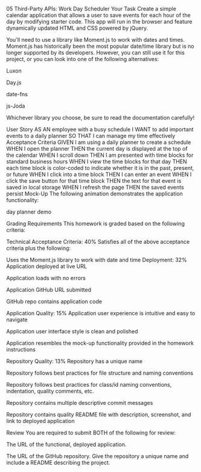 05 Third-Party APIs: Work Day Scheduler
Your Task
Create a simple calendar application that allows a user to save events for each hour of the day by modifying starter code. This app will run in the browser and feature dynamically updated HTML and CSS powered by jQuery.

You'll need to use a library like Moment.js to work with dates and times. Moment.js has historically been the most popular date/time library but is no longer supported by its developers. However, you can still use it for this project, or you can look into one of the following alternatives:

Luxon

Day.js

date-fns

js-Joda

Whichever library you choose, be sure to read the documentation carefully!

User Story
AS AN employee with a busy schedule
I WANT to add important events to a daily planner
SO THAT I can manage my time effectively
Acceptance Criteria
GIVEN I am using a daily planner to create a schedule
WHEN I open the planner
THEN the current day is displayed at the top of the calendar
WHEN I scroll down
THEN I am presented with time blocks for standard business hours
WHEN I view the time blocks for that day
THEN each time block is color-coded to indicate whether it is in the past, present, or future
WHEN I click into a time block
THEN I can enter an event
WHEN I click the save button for that time block
THEN the text for that event is saved in local storage
WHEN I refresh the page
THEN the saved events persist
Mock-Up
The following animation demonstrates the application functionality:

day planner demo

Grading Requirements
This homework is graded based on the following criteria:

Technical Acceptance Criteria: 40%
Satisfies all of the above acceptance criteria plus the following:

Uses the Moment.js library to work with date and time
Deployment: 32%
Application deployed at live URL

Application loads with no errors

Application GitHub URL submitted

GitHub repo contains application code

Application Quality: 15%
Application user experience is intuitive and easy to navigate

Application user interface style is clean and polished

Application resembles the mock-up functionality provided in the homework instructions

Repository Quality: 13%
Repository has a unique name

Repository follows best practices for file structure and naming conventions

Repository follows best practices for class/id naming conventions, indentation, quality comments, etc.

Repository contains multiple descriptive commit messages

Repository contains quality README file with description, screenshot, and link to deployed application

Review
You are required to submit BOTH of the following for review:

The URL of the functional, deployed application.

The URL of the GitHub repository. Give the repository a unique name and include a README describing the project.
